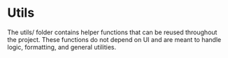 # Utils

The utils/ folder contains helper functions that can be reused throughout the project.
These functions do not depend on UI and are meant to handle logic, formatting, and general utilities.

